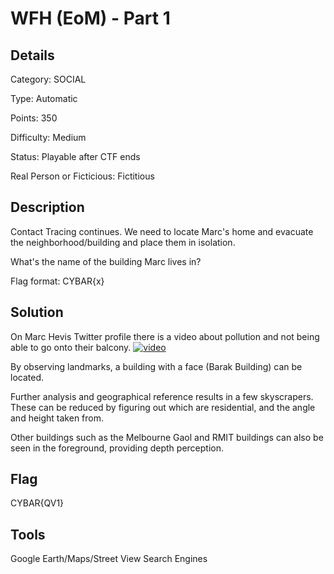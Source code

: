 # WFH (EoM) - Part 1

## Details

Category: SOCIAL

Type: Automatic

Points: 350

Difficulty: Medium

Status: Playable after CTF ends

Real Person or Ficticious: Fictitious

## Description 
Contact Tracing continues. We need to locate Marc's home and evacuate the neighborhood/building and place them in isolation.

What's the name of the building Marc lives in?

Flag format: CYBAR{x}

## Solution 

On Marc Hevis Twitter profile there is a video about pollution and not being able to go onto their balcony. 
[![video]()]()

By observing landmarks, a building with a face (Barak Building) can be located.

Further analysis and geographical reference results in a few skyscrapers. These can be reduced by figuring out which are residential, and the angle and height taken from. 

Other buildings such as the Melbourne Gaol and RMIT buildings can also be seen in the foreground, providing depth perception.

## Flag
CYBAR{QV1}

## Tools 
Google Earth/Maps/Street View Search Engines
